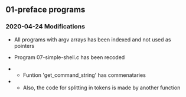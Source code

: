 ##  01-preface programs
### 2020-04-24 Modifications

- All programs with argv arrays has been indexed and not used as pointers

- Program 07-simple-shell.c has been recoded
- - Funtion 'get\_command\_string' has commenataries
- - Also, the code for splitting in tokens is made by another function

